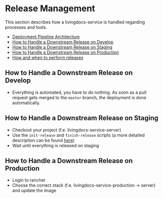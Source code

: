 # Release Management

This section describes how a livingdocs-service is handled regarding processes and tools.

- [Deployment Pipeline Architecture](./deployment-pipeline.md)
- [How to Handle a Downstream Release on Develop](#develop)
- [How to Handle a Downstream Release on Staging](#staging)
- [How to Handle a Downstream Release on Production](#production)
- [How and when to perform releases](./workflow.md)

## <a name="develop">How to Handle a Downstream Release on Develop</a>

- Everything is automated, you have to do nothing. As soon as a pull request gets merged to the `master` branch, the deployment is done automatically.

## <a name="staging">How to Handle a Downstream Release on Staging</a>

- Checkout your project (f.e. livingdocs-service-server)
- Use the `init-release` and `finish-release` scripts (a more detailed description can be found [here](https://github.com/upfrontIO/release-tools/blob/master/doc/how-to-handle-a-release-on-github.md))
- Wait until everything is released on staging


## <a name="production">How to Handle a Downstream Release on Production</a>

- Login to rancher
- Choose the correct stack (f.e. livingdocs-service-production -> server) and update the image
